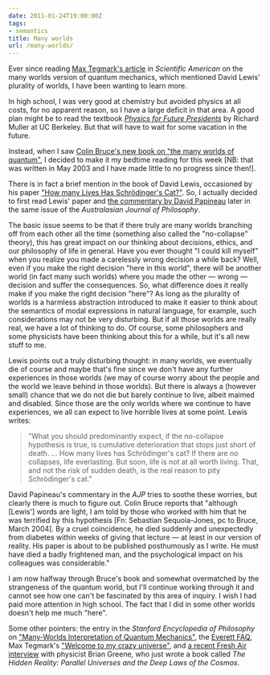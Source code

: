 ```yaml
---
date: 2011-01-24T19:00:00Z
tags:
- semantics
title: Many worlds
url: /many-worlds/
---
```


Ever since reading [Max Tegmark's article](http://space.mit.edu/home/tegmark/PDF/multiverse_sciam.pdf) in *Scientific American* on the many worlds version of quantum mechanics, which mentioned David Lewis' plurality of worlds, I have been wanting to learn more.

In high school, I was very good at chemistry but avoided physics at all costs, for no apparent reason, so I have a large deficit in that area. A good plan might be to read the textbook [*Physics for Future Presidents*](http://muller.lbl.gov/teaching/Physics10/PffP.html) by Richard Muller at UC Berkeley. But that will have to wait for some vacation in the future.

Instead, when I saw [Colin Bruce's new book on "the many worlds of quantum"](http://www.amazon.com/exec/obidos/ASIN/0309090512/), I decided to make it my bedtime reading for this week [NB: that was written in May 2003 and I have made little to no progress since then!].

There is in fact a brief mention in the book of David Lewis, occasioned by his paper ["How many Lives Has Schrödinger's Cat?"](http://dx.doi.org/10.1080/713659799). So, I actually decided to first read Lewis' paper and [the commentary by David Papineau](http://dx.doi.org/10.1080/713659793) later in the same issue of the *Australasian Journal of Philosophy*.

The basic issue seems to be that if there truly are many worlds branching off from each other all the time (something also called the "no-collapse" theory), this has great impact on our thinking about decisions, ethics, and our philosophy of life in general. Have you ever thought "I could kill myself" when you realize you made a carelessly wrong decision a while back? Well, even if you make the right decision "here in this world", there will be another world (in fact many such worlds) where you made the other — wrong — decision and suffer the consequences. So, what difference does it really make if you make the right decision "here"? As long as the plurality of worlds is a harmless abstraction introduced to make it easier to think about the semantics of modal expressions in natural language, for example, such considerations may not be very disturbing. But if all those worlds are really real, we have a lot of thinking to do. Of course, some philosophers and some physicists have been thinking about this for a while, but it's all new stuff to me.

Lewis points out a truly disturbing thought: in many worlds, we eventually die of course and maybe that's fine since we don't have any further experiences in those worlds (we may of course worry about the people and the world we leave behind in those worlds). But there is always a (however small) chance that we do not die but barely continue to live, albeit maimed and disabled. Since those are the only worlds where we continue to have experiences, we all can expect to live horrible lives at some point. Lewis writes:

> "What you should predominantly expect, if the no-collapse hypothesis is true, is cumulative deterioration that stops just short of death. ... How many lives has Schrödinger's cat? If there are no collapses, life everlasting. But soon, life is not at all worth living. That, and not the risk of sudden death, is the real reason to pity Schrödinger's cat."

David Papineau's commentary in the *AJP* tries to soothe these worries, but clearly there is much to figure out. Colin Bruce reports that "although [Lewis'] words are light, I am told by those who worked with him that he was terrified by this hypothesis [Fn: Sebastian Sequoia-Jones, pc to Bruce, March 2004]. By a cruel coincidence, he died suddenly and unexpectedly from diabetes within weeks of giving that lecture — at least in our version of reality. His paper is about to be published posthumously as I write. He must have died a badly frightened man, and the psychological impact on his colleagues was considerable."

I am now halfway through Bruce's book and somewhat overmatched by the strangeness of the quantum world, but I'll continue working through it and cannot see how one can't be fascinated by this area of inquiry. I wish I had paid more attention in high school. The fact that I did in some other worlds doesn't help me much "here".

Some other pointers: the entry in the *Stanford Encyclopedia of Philosophy* on ["Many-Worlds Interpretation of Quantum Mechanics"](http://plato.stanford.edu/entries/qm-manyworlds/), the [Everett FAQ](http://www.hedweb.com/manworld.htm), Max Tegmark's ["Welcome to my crazy universe"](http://space.mit.edu/home/tegmark/crazy.html), and [a recent Fresh Air interview](http://www.npr.org/2011/01/24/132932268/a-physicist-explains-why-parallel-universes-may-exist) with physicist Brian Greene, who just wrote a book called *The Hidden Reality: Parallel Universes and the Deep Laws of the Cosmos*.
